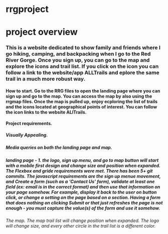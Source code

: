 # rrgproject
# project overview
### This is a website dedicated to show family and friends where I go hiking, camping, and backpacking when I go to the Red River Gorge. Once you sign up, you can go to the map and explore the icons and trail list. If you click on the icon you can follow a link to the website/app ALLTrails and eplore the same trail in a much more robust way. 

#### How to start. Go to the RRG files to open the landing page where you can sign up and go to the map. You can access the map by also using the rrgmap files. Once the map is pulled up, enjoy ecploring the list of trails and the icons located at geographical points of interest. You can follow the icon links to the website ALlTrails. 

#### Project requirements. 
##### Visually Appealing. 
##### Media queries on both the landing page and map. 
##### landing page - 1. the logo, sign up menu, and go to map button will start with a mobile first design and change size and position when expanded. The Flexbox and gride requirements were met. There has been 5+ git commits. The javascript requirements are the sign up menue movement, and Create a form (such as a ‘Contact Us’ form), validate at least one field (ex: email is in the correct format) and then use that information on your page somehow. For example, display it back to the user on button click, or change a setting on the page based on a section. Having a form that does nothing on clicking Submit or that just refreshes the page is not enough - you must capture the value(s) of the form and use it somehow.
###### The map. The map trail list will change position when expanded. The logo will change size, and every other circle in the trail list is a different color. 




